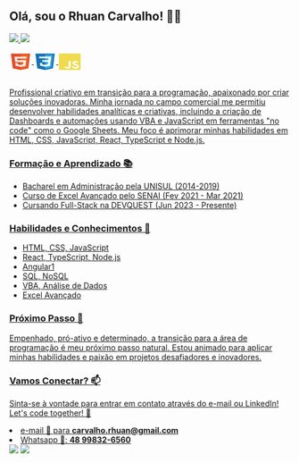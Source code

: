 ## Olá, sou o Rhuan Carvalho! 👋😁

<div>
   <a href="https://github.com/carvalhorhuan">
   <img height="180em" src="https://github-readme-stats.vercel.app/api?username=carvalhorhuan&show_icons=true&theme=tokyonight&include_all_commits=true&count_private=true"/>
   <img height="180em" src="https://github-readme-stats.vercel.app/api/top-langs/?username=carvalhorhuan&layout=compact&langs_count=6&theme=tokyonight"/>

</div>
<div style="display: inline_block"><br>
  <img align="center" alt="HTML" height="30" width="40" src="https://raw.githubusercontent.com/devicons/devicon/master/icons/html5/html5-original.svg">
 <img align="center" alt="CSS" height="30" width="40" src="https://raw.githubusercontent.com/devicons/devicon/master/icons/css3/css3-original.svg">
  <img align="center" alt="Js" height="30" width="40" src="https://raw.githubusercontent.com/devicons/devicon/master/icons/javascript/javascript-plain.svg">
<!--<img align="center" alt="Angular" height="30" width="40" src="https://github.com/devicons/devicon/blob/master/icons/angularjs/angularjs-original.svg">
<img align="center" alt="TypeScript" height="30" width="40" src="https://github.com/devicons/devicon/blob/master/icons/typescript/typescript-original.svg">
<img align="center" alt="React" height="30" width="40" src="https://github.com/devicons/devicon/blob/master/icons/react/react-original.svg">
<img align="center" alt="NodeJs" height="30" width="40" src="https://github.com/devicons/devicon/blob/master/icons/nodejs/nodejs-original.svg">
<img align="center" alt="SQL" height="30" width="40" src="https://github.com/devicons/devicon/blob/master/icons/postgresql/postgresql-original.svg">-->

</div> 
 
 <br>

Profissional criativo em transição para a programação, apaixonado por criar soluções inovadoras. Minha jornada no campo comercial me permitiu desenvolver habilidades analíticas e criativas, incluindo a criação de Dashboards e automações usando VBA e JavaScript em ferramentas "no code" como o Google Sheets. Meu foco é aprimorar minhas habilidades em HTML, CSS, JavaScript, React, TypeScript e Node.js.

### Formação e Aprendizado 📚
- Bacharel em Administração pela UNISUL (2014-2019)
- Curso de Excel Avançado pelo SENAI (Fev 2021 - Mar 2021)
- Cursando Full-Stack na DEVQUEST (Jun 2023 - Presente)

### Habilidades e Conhecimentos 🚀
- HTML, CSS, JavaScript
- React, TypeScript, Node.js
- Angular1
- SQL, NoSQL
- VBA, Análise de Dados
- Excel Avançado

### Próximo Passo 🎯
Empenhado, pró-ativo e determinado, a transição para a área de programação é meu próximo passo natural. Estou animado para aplicar minhas habilidades e paixão em projetos desafiadores e inovadores.

### Vamos Conectar? 📫
Sinta-se à vontade para entrar em contato através do e-mail ou LinkedIn! Let's code together! 🌟
<li>e-mail 📧 para <strong>carvalho.rhuan@gmail.com</strong></li> <li>Whatsapp 📱: <strong>48 99832-6560</strong></li>
 
<div> 
  <a href="https://www.linkedin.com/in/rhuan-carvalho-75327113b/" target="_blank"><img src="https://img.shields.io/badge/-LinkedIn-%230077B5?style=for-the-badge&logo=linkedin&logoColor=white" target="_blank"></a>
  <a href="https://discord.gg/Rhuan Carvalho#0338" target="_blank"><img src="https://img.shields.io/badge/Discord-7289DA?style=for-the-badge&logo=discord&logoColor=white" target="_blank"></a> 
</div>

